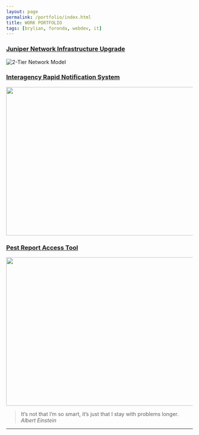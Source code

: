 ```yaml
---
layout: page
permalink: /portfolio/index.html
title: WORK PORTFOLIO
tags: [brylian, foronda, webdev, it]
---
```


### [Juniper Network Infrastructure Upgrade](http://brylianforonda.com/it/2016/05/network-infrastructure-upgrade-overview)

![2-Tier Network Model](https://dl.dropboxusercontent.com/u/33327425/images/it/2-Tier_Network_Design.png)

### [Interagency Rapid Notification System]()

<img src="https://dl.dropboxusercontent.com/u/33327425/images/irns/IRNS_Notification_1.gif" alt="" style="width:600px;height:400px;">

### [Pest Report Access Tool]()

<img src="https://dl.dropboxusercontent.com/u/33327425/images/webdev/PRAT_Widget_Metro.png" alt="" style="width:800px;height:400px;">

 > It’s not that I’m so smart, it’s just that I stay with problems longer. 
<cite>Albert Einstein</cite>
___

